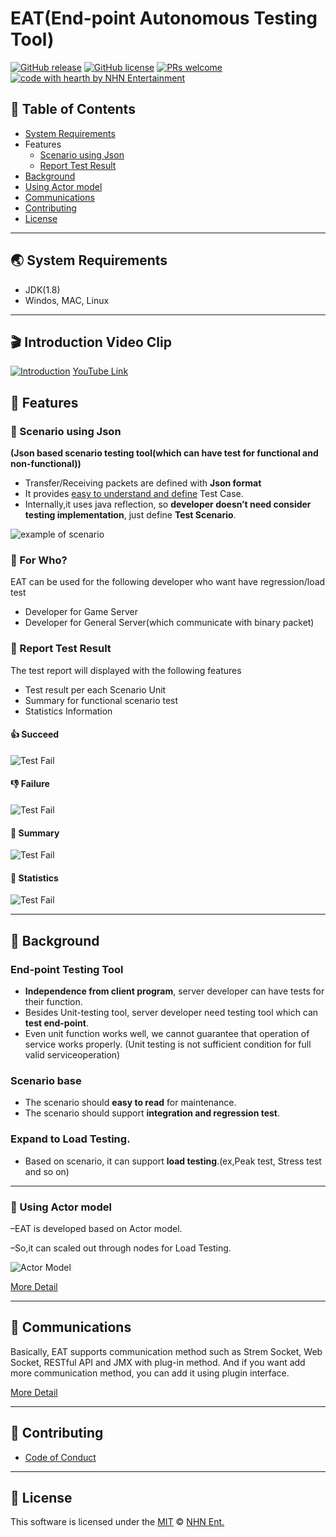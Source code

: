 # EAT(End-point Autonomous Testing Tool)


[![GitHub release](https://img.shields.io/github/release/nhnent/eat.svg)](https://github.com/nhnent/eat/releases/latest) [![GitHub license](https://img.shields.io/github/license/nhnent/eat.svg)](https://github.com/nhnent/eat/blob/master/LICENSE) [![PRs welcome](https://img.shields.io/badge/PRs-welcome-ff69b4.svg)](https://github.com/nhnent/eat/pulls) [![code with hearth by NHN Entertainment](https://img.shields.io/badge/%3C%2F%3E%20with%20%E2%99%A5%20by-NHN%20Entertainment-ff1414.svg)](https://github.com/nhnent)


## 🚩 Table of Contents

- [System Requirements](#-System-Requirements)
- Features
  - [Scenario using Json](#-scenario-using-json)
  - [Report Test Result](#-report-test-result)
- [Background](#-background)
- [Using Actor model](#-using-actor-model)
- [Communications](#-communications)
- [Contributing](#-contributing)
- [License](#-license)



------

## 🌏 System Requirements

- JDK(1.8)
- Windos, MAC, Linux


---

## 🎬 Introduction Video Clip 
[![Introduction](eat/document/img/video_clip.png)](https://www.youtube.com/watch?v=Sk-PUh6DHjY)
[YouTube Link](https://www.youtube.com/watch?v=Sk-PUh6DHjY)

## 🎨 Features

### 📖 Scenario using Json
**(Json based scenario testing tool(which can have test for functional and non-functional))**
- Transfer/Receiving packets are defined with **Json format**
- It provides <u>easy to understand and define</u> Test Case.
- Internally,it uses java reflection, so **developer doesn’t need consider testing implementation**, just define **Test Scenario**.

![example of scenario](eat/document/img/scenario_example1.JPG)

### 👫 For Who?
EAT can be used for the following developer who want have regression/load test
- Developer for Game Server
- Developer for General Server(which communicate with binary packet)

### 📃 Report Test Result

The test report will displayed with the following features

- Test result per each Scenario Unit 
- Summary for functional scenario test
- Statistics Information



#### 👍 Succeed

![Test Fail](eat/document/img/test_succeed.JPG)



####  👎 Failure

![Test Fail](eat/document/img/test_failed.JPG)



####  👏 Summary

![Test Fail](eat/document/img/test_count.JPG)



#### 🌌 Statistics

![Test Fail](eat/document/img/test_statistics.JPG)



------

## 👤 Background

### End-point Testing Tool

- **Independence from client program**, server developer can have tests for their function.
- Besides Unit-testing tool, server developer need testing tool which can **test end-point**.
- Even unit function works well, we cannot guarantee that operation of service works properly. (Unit testing is not sufficient condition for full valid serviceoperation)

### Scenario base

- The scenario should **easy to read** for maintenance.
- The scenario should support **integration and regression test**.

### Expand to Load Testing.

- Based on scenario, it can support **load testing**.(ex,Peak test, Stress test and so on)



------

### 🐋 Using Actor model

–EAT is developed based on Actor model. 

–So,it can scaled out through nodes for Load Testing.

![Actor Model](eat/document/img/actor_model.jpg)

[More Detail](https://github.nhnent.com/ngt/eat/wiki/Overview/#using-actor-model)

---

## 👫 Communications

Basically, EAT supports communication method such as Strem Socket, Web Socket, RESTful API and JMX with plug-in method.
And if you want add more communication method, you can add it using plugin interface.

[More Detail](https://github.nhnent.com/ngt/eat/wiki/Overview/#architecture)

---



## 💬 Contributing

- [Code of Conduct](eat/document/CODE_OF_CONDUCT.md)

------



## 📜 License

This software is licensed under the [MIT](https://github.nhnent.com/ngt/eat/blob/develop/LICENSE) © [NHN Ent.](https://github.com/nhnent)

